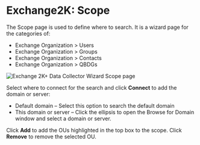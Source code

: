 # Exchange2K: Scope

The Scope page is used to define where to search. It is a wizard page for the categories of:

- Exchange Organization > Users
- Exchange Organization > Groups
- Exchange Organization > Contacts
- Exchange Organization > QBDGs

![Exchange 2K+ Data Collector Wizard Scope page](/img/product_docs/activitymonitor/7.1/config/activedirectory/scope.webp)

Select where to connect for the search and click **Connect** to add the domain or server:

- Default domain – Select this option to search the default domain
- This domain or server – Click the ellipsis to open the Browse for Domain window and select a
  domain or server.

Click **Add** to add the OUs highlighted in the top box to the scope. Click **Remove** to remove the
selected OU.
